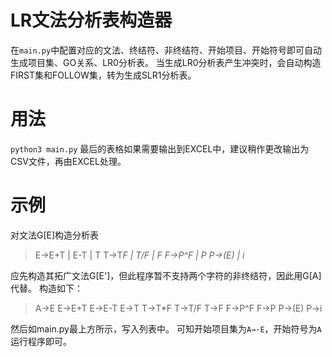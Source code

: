 # LR文法分析表构造器
在`main.py`中配置对应的文法、终结符、非终结符、开始项目、开始符号即可自动生成项目集、GO关系、LR0分析表。
当生成LR0分析表产生冲突时，会自动构造FIRST集和FOLLOW集，转为生成SLR1分析表。

# 用法
`python3 main.py`
最后的表格如果需要输出到EXCEL中，建议稍作更改输出为CSV文件，再由EXCEL处理。

# 示例
对文法G[E]构造分析表
>E→E+T | E-T | T
>T→T*F | T/F | F
>F→P^F | P
>P→(E) | i*

应先构造其拓广文法G[E']，但此程序暂不支持两个字符的非终结符，因此用G[A]代替。
构造如下：
> A→E
> E→E+T
> E→E-T
> E→T
> T→T*F
> T→T/F
> T→F
> F→P^F
> F→P
> P→(E)
> P→i

然后如main.py最上方所示，写入列表中。
可知开始项目集为`A→·E`，开始符号为`A`
运行程序即可。
